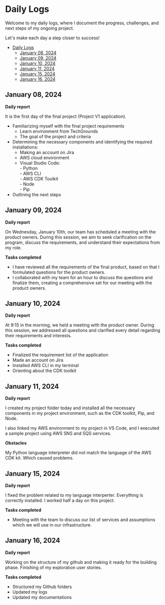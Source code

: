# Daily Logs 

Welcome to my daily logs, where I document the progress, challenges, and next steps of my ongoing project. 

Let's make each day a step closer to success!     

- [Daily Logs](#daily-logs)
  - [January 08, 2024](#january-08-2024)
  - [January 09, 2024](#january-09-2024)
  - [January 10, 2024](#january-10-2024)
  - [January 11, 2024](#january-11-2024)
  - [January 15, 2024](#january-15-2024)
  - [January 16, 2024](#january-16-2024)


## January 08, 2024

__Daily report__  

It is the first day of the final project (Project V1 application).

- Familiarizing myself with the final project requirements  
    - Learn environment from TechGrounds   
    - The goal of the project and criteria
- Determining the necessary components and identifying the required installations: 
    - Making an account on Jira   
    - AWS cloud environment   
    - Visual Studio Code:   
            - Python  
            - AWS CLI  
            - AWS CDK Toolkit  
            - Node   
            - Pip 
- Outlining the next steps

## January 09, 2024  
  
__Daily report__

On Wednesday, January 10th, our team has scheduled a meeting with the product owners. During this session, we aim to seek clarification on the program, discuss the requirements, and understand their expectations from my role.

__Tasks completed__

- I have reviewed all the requirements of the final product, based on that I formulated questions for the product owners.
- I collaborated with my team for an hour to discuss the questions and finalize them, creating a comprehensive set for our meeting with the product owners.

## January 10, 2024 

__Daily report__

At 9:15 in the morning, we held a meeting with the product owner. During this session, we addressed all questions and clarified every detail regarding their requirements and interests.

__Tasks completed__

- Finalized the requirement list of the application 
- Made an account on Jira 
- Installed AWS CLI in my terminal 
- Orienting about the CDK toolkit 

## January 11, 2024

__Daily report__

I created my project folder today and installed all the necessary components in my project environment, such as the CDK toolkit, Pip, and Node.

I also linked my AWS environment to my project in VS Code, and I executed a sample project using AWS SNS and SQS services.

__Obstacles__ 

My Python language interpreter did not match the language of the AWS CDK kit. Which caused problems. 

## January 15, 2024 

__Daily report__

I fixed the problem related to my language interperter. Everything is correctly installed. I worked half a day on this project. 

__Tasks completed__

- Meeting with the team to discuss our list of services and assumptions which we will use in our infrastructure.

## January 16, 2024

__Daily report__ 

Working on the structure of my github and making it ready for the building phase. Finishing of my exploration user stories.

__Tasks completed__

- Structured my Github folders 
- Updated my logs 
- Updated my documentations 
